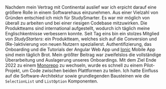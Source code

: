Nachdem mein Vertrag mit Continental auslief war ich erpicht darauf eine größere Rolle in einem Softwarehaus einzunehmen.
Aus einer Vielzahl von Gründen entschied ich mich für StudySmarter. Es war mir möglich von überall zu arbeiten und bei einer riesigen Codebase mitzuwirken. Die Produktteams sind international aufgestellt, wodurch ich täglich meine Englischkentnisse verbessern konnte.
Seit Tag eins bin ein stolzes Mitglied von <em>StudyStarters</em>: ein Produktteam, welches sich auf die Conversion und (Re-)aktivierung von neuen Nutzern spezialierst.
Authentifizierung, das Onboarding und die Tutorials der Angular Web App und <a href="https://ionicframework.com/" target="_blank">Ionic</a> Mobile App sind mein täglich Brot.
Mein größter Beitrag war zweifelslos die vollständige Überarbeitung und Auslagerung unseres Onboardings.
Mit dem Ziel Ende 2022 zu einem <a href="https://en.wikipedia.org/wiki/Monorepo" target="_blank">Monorepo</a> zu wechseln, wurde es schnell zu einem Pilot-Projekt, um Code zwischen beiden Plattformen zu teilen.
Ich hatte Einfluss auf die Software-Architektur sowie grundlegenden Bausteinen wie die `SelectionList` und `ListOption` Komponenten.
